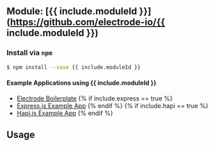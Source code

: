## Module: [{{ include.moduleId }}](https://github.com/electrode-io/{{ include.moduleId }})

### Install via `npm`

```bash
$ npm install --save {{ include.moduleId }}
```

#### Example Applications using {{ include.moduleId }}

* [Electrode Boilerplate](https://github.com/electrode-io/electrode-boilerplate-universal-react-node)
{% if include.express == true %}
* [Express.js Example App](https://github.com/electrode-io/express-example-with-standalone-electrode-modules)
{% endif %}
{% if include.hapi == true %}
* [Hapi.js Example App](https://github.com/electrode-io/hapijs-example-with-standalone-electrode-modules)
{% endif %}


## Usage
